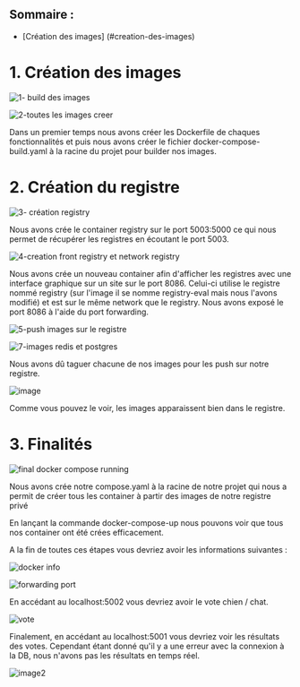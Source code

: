 ## Sommaire :
  - [Création des images] (#creation-des-images)


# 1. Création des images 

![1- build des images](https://github.com/lionel-kg/ynov-resource/assets/56402311/ff8ca3b1-baf1-4bc0-b55a-d3ecc3331095)

![2-toutes les images creer](https://github.com/lionel-kg/ynov-resource/assets/56402311/6c6294cc-7646-4fbd-8f16-fd56dc0bdbca)

Dans un premier temps nous avons créer les Dockerfile de chaques fonctionnalités et puis nous avons créer le fichier docker-compose-build.yaml à la racine du projet pour builder nos images.


# 2. Création du registre

![3- création registry](https://github.com/lionel-kg/ynov-resource/assets/56402311/6226a22b-6060-4dd0-a010-faae794da777)

Nous avons crée le container registry sur le port 5003:5000 ce qui nous permet de récupérer les registres en écoutant le port 5003.

![4-creation front registry et network registry](https://github.com/lionel-kg/ynov-resource/assets/56402311/28d1cff7-0378-4329-a62e-54ad0c85f259)

Nous avons crée un nouveau container afin d'afficher les registres avec une interface graphique sur un site sur le port 8086. Celui-ci utilise le registre nommé registry (sur l'image il se nomme registry-eval mais nous l'avons modifié) et est sur le même network que le registry. 
Nous avons exposé le port 8086 à l'aide du port forwarding. 

![5-push images sur le registre](https://github.com/lionel-kg/ynov-resource/assets/56402311/a3726022-84c8-44ca-8035-393462fca1d8)

![7-images redis et postgres](https://github.com/lionel-kg/ynov-resource/assets/56402311/d40d7ddb-9375-412c-85c8-686e7c013910)

Nous avons dû taguer chacune de nos images pour les push sur notre registre.

![image](https://github.com/lionel-kg/ynov-resource/assets/56402311/0c1dbaf0-5c7c-4dd2-b7b8-8bdc53cf16bc)

Comme vous pouvez le voir, les images apparaissent bien dans le registre.

# 3. Finalités

![final docker compose running](https://github.com/lionel-kg/ynov-resource/assets/56402311/c7eb1ded-4135-4975-a00f-4228c600b207)

Nous avons crée notre compose.yaml à la racine de notre projet qui nous a permit de créer tous les container à partir des images de notre registre privé

En lançant la commande docker-compose-up nous pouvons voir que tous nos container ont été crées efficacement. 

A la fin de toutes ces étapes vous devriez avoir les informations suivantes : 

![docker info](https://github.com/lionel-kg/ynov-resource/assets/56402311/0a676437-03f3-4ee1-8283-8f7e42b7fac6)

![forwarding port](https://github.com/lionel-kg/ynov-resource/assets/56402311/dda66658-27f6-49ea-bee1-5bedb4e279b7)

En accédant au localhost:5002 vous devriez avoir le vote chien / chat. 

![vote](https://github.com/lionel-kg/ynov-resource/assets/56402311/8b3a96f1-2061-4111-9d1d-dfb846285f34)

Finalement, en accédant au localhost:5001 vous devriez voir les résultats des votes. Cependant étant donné qu'il y a une erreur avec la connexion à la DB, nous n'avons pas les résultats en temps réel.

![image2](https://github.com/lionel-kg/ynov-resource/assets/56402311/184bc473-879e-4b99-a887-07f695292a2a)

